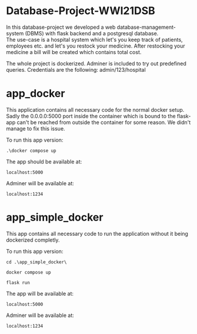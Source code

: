 # Database-Project-WWI21DSB

In this database-project we developed a web database-management-system (DBMS) with flask backend and a postgresql database.<br>
The use-case is a hospital system which let's you keep track of patients, employees etc. and let's you restock your medicine.
After restocking your medicine a bill will be created which contains total cost.

The whole project is dockerized.
Adminer is included to try out predefined queries. Credentials are the following: admin/123/hospital

# app_docker

This application contains all necessary code for the normal docker setup.
Sadly the 0.0.0.0:5000 port inside the container which is bound to the flask-app can't be reached from outside the container for some reason. We didn't manage to fix this issue.

To run this app version:

`.\docker compose up`

The app should be available at:

`localhost:5000`

Adminer will be available at:

`localhost:1234`

# app_simple_docker

This app contains all necessary code to run the application without it being dockerized completly.

To run this app version:

`cd .\app_simple_docker\`

`docker compose up`

`flask run`

The app will be available at:

`localhost:5000`

Adminer will be available at:

`localhost:1234`
